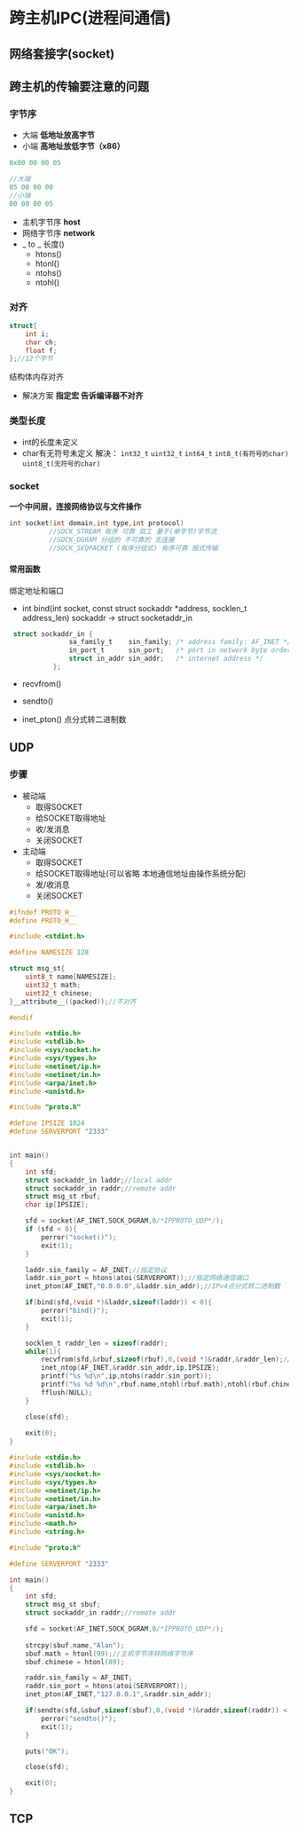 # 跨主机IPC(进程间通信)

## 网络套接字(socket)

## 跨主机的传输要注意的问题
### 字节序
- 大端 **低地址放高字节**
- 小端 **高地址放低字节（x86）**
~~~ c
0x00 00 00 05

//大端
05 00 00 00
//小端
00 00 00 05
~~~
- 主机字节序 **host**
- 网络字节序 **network**
- _ to _ 长度()
    - htons()
    - htonl()
    - ntohs()
    - ntohl()
### 对齐
~~~ c
struct{
    int i;
    char ch;
    float f;
};//12个字节
~~~
结构体内存对齐
- 解决方案 **指定宏 告诉编译器不对齐**
### 类型长度
- int的长度未定义
- char有无符号未定义
解决： `int32_t` `uint32_t` `int64_t` `int8_t(有符号的char)` `uint8_t(无符号的char)`

### socket
**一个中间层，连接网络协议与文件操作**

~~~ c
int socket(int domain,int type,int protocol)
          //SOCK_STREAM 有序 可靠 双工 基于(单字节)字节流
          //SOCK_DGRAM 分组的 不可靠的 无连接
          //SOCK_SEQPACKET (有序分组式) 有序可靠 报式传输
~~~

#### 常用函数
绑定地址和端口
- int bind(int socket, const struct sockaddr \*address, socklen_t address_len)
sockaddr -> struct socketaddr_in
~~~ c
 struct sockaddr_in {
               sa_family_t    sin_family; /* address family: AF_INET */
               in_port_t      sin_port;   /* port in network byte order */
               struct in_addr sin_addr;   /* internet address */
           };

~~~

- recvfrom()
- sendto()

- inet_pton() 点分式转二进制数

## UDP
### 步骤
- 被动端
    - 取得SOCKET
    - 给SOCKET取得地址
    - 收/发消息
    - 关闭SOCKET
- 主动端
    - 取得SOCKET
    - 给SOCKET取得地址(可以省略 本地通信地址由操作系统分配)
    - 发/收消息
    - 关闭SOCKET

~~~ c
#ifndef PROTO_H__
#define PROTO_H__

#include <stdint.h>

#define NAMESIZE 128

struct msg_st{
    uint8_t name[NAMESIZE];
    uint32_t math;
    uint32_t chinese;
}__attribute__((packed));//不对齐

#endif

~~~

~~~ c
#include <stdio.h>
#include <stdlib.h>
#include <sys/socket.h>
#include <sys/types.h>
#include <netinet/ip.h>
#include <netinet/in.h>
#include <arpa/inet.h>
#include <unistd.h>

#include "proto.h"

#define IPSIZE 1024
#define SERVERPORT "2333"


int main()
{
    int sfd;
    struct sockaddr_in laddr;//local addr
    struct sockaddr_in raddr;//remote addr
    struct msg_st rbuf;
    char ip[IPSIZE];

    sfd = socket(AF_INET,SOCK_DGRAM,0/*IPPROTO_UDP*/);
    if (sfd < 0){
        perror("socket()");
        exit(1);
    }

    laddr.sin_family = AF_INET;//指定协议
    laddr.sin_port = htons(atoi(SERVERPORT));//指定网络通信端口
    inet_pton(AF_INET,"0.0.0.0",&laddr.sin_addr);//IPv4点分式转二进制数

    if(bind(sfd,(void *)&laddr,sizeof(laddr)) < 0){
        perror("bind()");
        exit(1);
    }

    socklen_t raddr_len = sizeof(raddr);
    while(1){
        recvfrom(sfd,&rbuf,sizeof(rbuf),0,(void *)&raddr,&raddr_len);//报式套接字每次通信都需要知道对方是谁
        inet_ntop(AF_INET,&raddr.sin_addr,ip,IPSIZE);
        printf("%s %d\n",ip,ntohs(raddr.sin_port));
        printf("%s %d %d\n",rbuf.name,ntohl(rbuf.math),ntohl(rbuf.chinese));
        fflush(NULL);
    }

    close(sfd);
    
    exit(0);
}

~~~

~~~ c
#include <stdio.h>
#include <stdlib.h>
#include <sys/socket.h>
#include <sys/types.h>
#include <netinet/ip.h>
#include <netinet/in.h>
#include <arpa/inet.h>
#include <unistd.h>
#include <math.h>
#include <string.h>

#include "proto.h"

#define SERVERPORT "2333"

int main()
{
    int sfd;
    struct msg_st sbuf;
    struct sockaddr_in raddr;//remote addr

    sfd = socket(AF_INET,SOCK_DGRAM,0/*IPPROTO_UDP*/);
    
    strcpy(sbuf.name,"Alan");
    sbuf.math = htonl(99);//主机字节序转网络字节序
    sbuf.chinese = htonl(89);

    raddr.sin_family = AF_INET;
    raddr.sin_port = htons(atoi(SERVERPORT));
    inet_pton(AF_INET,"127.0.0.1",&raddr.sin_addr);

    if(sendto(sfd,&sbuf,sizeof(sbuf),0,(void *)&raddr,sizeof(raddr)) < 0){
        perror("sendto()");
        exit(1);
    }

    puts("OK");

    close(sfd);

    exit(0);
}
~~~


## TCP

